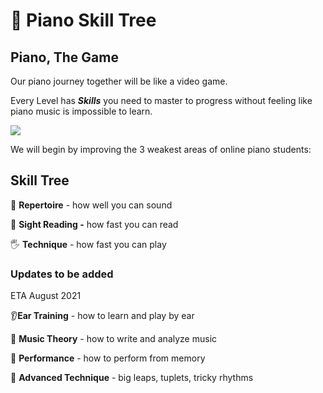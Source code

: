 # 🌲 Piano Skill Tree

## **Piano, The Game**

Our piano journey together will be like a video game.  
  
Every Level has _**Skills**_ you need to master to progress without feeling like piano music is impossible to learn.

![](https://i.gyazo.com/59cec282a1b17ea17a7793f8c7f832d1.png)

  
We will begin by improving the 3 weakest areas of online piano students:

## **Skill Tree**

🎹 **Repertoire** - how well you can sound 

🎼 **Sight Reading -** how fast you can read 

🖐 **Technique** - how fast you can play 

### 

### Updates to be added 

ETA August 2021

👂**Ear Training** - how to learn and play by ear 

🎵 **Music Theory** - how to write and analyze music 

💖 **Performance** - how to perform from memory 

🙌 **Advanced Technique** - big leaps, tuplets, tricky rhythms

